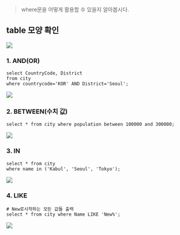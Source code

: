> where문을 어떻게 활용할 수 있을지 알아봅시다.

## table 모양 확인
![](https://images.velog.io/images/crosstar1228/post/9288b936-0ef3-45d4-8f4f-f0540da5d69b/image.png)

### 1. AND(OR)

```
select CountryCode, District
from city
where countrycode='KOR' AND District='Seoul';
```
![](https://images.velog.io/images/crosstar1228/post/6436f95c-46b3-4676-af6a-9107b0e57f96/image.png)

### 2. BETWEEN(수치 값)
```
select * from city where population between 100000 and 300000;

```
![](https://images.velog.io/images/crosstar1228/post/6f0e24fe-4ba9-4ffb-a2c2-1413695871d7/image.png)

### 3. IN

```
select * from city
where name in ('Kabul', 'Seoul', 'Tokyo');
```
![](https://images.velog.io/images/crosstar1228/post/78fe3d53-5ac7-479f-83e8-edc9c236148a/image.png)

### 4. LIKE
```
# New로시작하는 모든 값들 출력
select * from city where Name LIKE 'New%';
```
![](https://images.velog.io/images/crosstar1228/post/a5748243-4113-4f8b-a2be-3a0f9a3f2ae3/image.png)